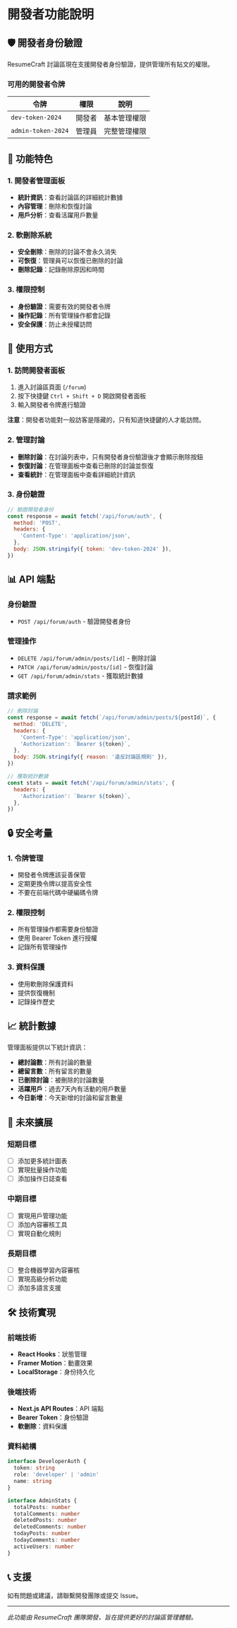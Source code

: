 # 開發者功能說明

## 🛡️ 開發者身份驗證

ResumeCraft 討論區現在支援開發者身份驗證，提供管理所有貼文的權限。

### 可用的開發者令牌

| 令牌 | 權限 | 說明 |
|------|------|------|
| `dev-token-2024` | 開發者 | 基本管理權限 |
| `admin-token-2024` | 管理員 | 完整管理權限 |

## 🔧 功能特色

### 1. 開發者管理面板
- **統計資訊**：查看討論區的詳細統計數據
- **內容管理**：刪除和恢復討論
- **用戶分析**：查看活躍用戶數量

### 2. 軟刪除系統
- **安全刪除**：刪除的討論不會永久消失
- **可恢復**：管理員可以恢復已刪除的討論
- **刪除記錄**：記錄刪除原因和時間

### 3. 權限控制
- **身份驗證**：需要有效的開發者令牌
- **操作記錄**：所有管理操作都會記錄
- **安全保護**：防止未授權訪問

## 🚀 使用方式

### 1. 訪問開發者面板
1. 進入討論區頁面 (`/forum`)
2. 按下快捷鍵 `Ctrl + Shift + D` 開啟開發者面板
3. 輸入開發者令牌進行驗證

**注意**：開發者功能對一般訪客是隱藏的，只有知道快捷鍵的人才能訪問。

### 2. 管理討論
- **刪除討論**：在討論列表中，只有開發者身份驗證後才會顯示刪除按鈕
- **恢復討論**：在管理面板中查看已刪除的討論並恢復
- **查看統計**：在管理面板中查看詳細統計資訊

### 3. 身份驗證
```javascript
// 驗證開發者身份
const response = await fetch('/api/forum/auth', {
  method: 'POST',
  headers: {
    'Content-Type': 'application/json',
  },
  body: JSON.stringify({ token: 'dev-token-2024' }),
})
```

## 📊 API 端點

### 身份驗證
- `POST /api/forum/auth` - 驗證開發者身份

### 管理操作
- `DELETE /api/forum/admin/posts/[id]` - 刪除討論
- `PATCH /api/forum/admin/posts/[id]` - 恢復討論
- `GET /api/forum/admin/stats` - 獲取統計數據

### 請求範例
```javascript
// 刪除討論
const response = await fetch(`/api/forum/admin/posts/${postId}`, {
  method: 'DELETE',
  headers: {
    'Content-Type': 'application/json',
    'Authorization': `Bearer ${token}`,
  },
  body: JSON.stringify({ reason: '違反討論區規則' }),
})

// 獲取統計數據
const stats = await fetch('/api/forum/admin/stats', {
  headers: {
    'Authorization': `Bearer ${token}`,
  },
})
```

## 🔒 安全考量

### 1. 令牌管理
- 開發者令牌應該妥善保管
- 定期更換令牌以提高安全性
- 不要在前端代碼中硬編碼令牌

### 2. 權限控制
- 所有管理操作都需要身份驗證
- 使用 Bearer Token 進行授權
- 記錄所有管理操作

### 3. 資料保護
- 使用軟刪除保護資料
- 提供恢復機制
- 記錄操作歷史

## 📈 統計數據

管理面板提供以下統計資訊：

- **總討論數**：所有討論的數量
- **總留言數**：所有留言的數量
- **已刪除討論**：被刪除的討論數量
- **活躍用戶**：過去7天內有活動的用戶數量
- **今日新增**：今天新增的討論和留言數量

## 🎯 未來擴展

### 短期目標
- [ ] 添加更多統計圖表
- [ ] 實現批量操作功能
- [ ] 添加操作日誌查看

### 中期目標
- [ ] 實現用戶管理功能
- [ ] 添加內容審核工具
- [ ] 實現自動化規則

### 長期目標
- [ ] 整合機器學習內容審核
- [ ] 實現高級分析功能
- [ ] 添加多語言支援

## 🛠️ 技術實現

### 前端技術
- **React Hooks**：狀態管理
- **Framer Motion**：動畫效果
- **LocalStorage**：身份持久化

### 後端技術
- **Next.js API Routes**：API 端點
- **Bearer Token**：身份驗證
- **軟刪除**：資料保護

### 資料結構
```typescript
interface DeveloperAuth {
  token: string
  role: 'developer' | 'admin'
  name: string
}

interface AdminStats {
  totalPosts: number
  totalComments: number
  deletedPosts: number
  deletedComments: number
  todayPosts: number
  todayComments: number
  activeUsers: number
}
```

## 📞 支援

如有問題或建議，請聯繫開發團隊或提交 Issue。

---

*此功能由 ResumeCraft 團隊開發，旨在提供更好的討論區管理體驗。* 